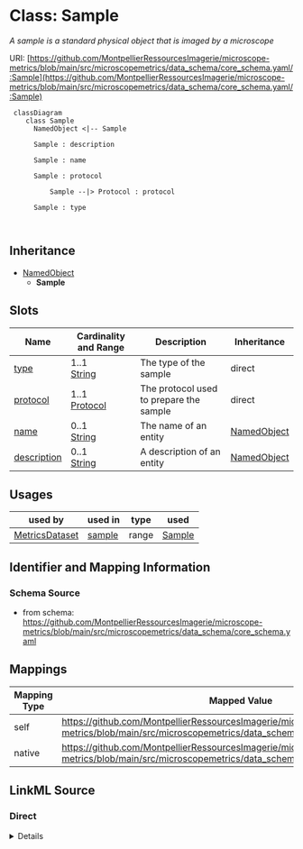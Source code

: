 # Class: Sample


_A sample is a standard physical object that is imaged by a microscope_





URI: [https://github.com/MontpellierRessourcesImagerie/microscope-metrics/blob/main/src/microscopemetrics/data_schema/core_schema.yaml/:Sample](https://github.com/MontpellierRessourcesImagerie/microscope-metrics/blob/main/src/microscopemetrics/data_schema/core_schema.yaml/:Sample)




```mermaid
 classDiagram
    class Sample
      NamedObject <|-- Sample
      
      Sample : description
        
      Sample : name
        
      Sample : protocol
        
          Sample --|> Protocol : protocol
        
      Sample : type
        
      
```





## Inheritance
* [NamedObject](NamedObject.md)
    * **Sample**



## Slots

| Name | Cardinality and Range | Description | Inheritance |
| ---  | --- | --- | --- |
| [type](type.md) | 1..1 <br/> [String](String.md) | The type of the sample | direct |
| [protocol](protocol.md) | 1..1 <br/> [Protocol](Protocol.md) | The protocol used to prepare the sample | direct |
| [name](name.md) | 0..1 <br/> [String](String.md) | The name of an entity | [NamedObject](NamedObject.md) |
| [description](description.md) | 0..1 <br/> [String](String.md) | A description of an entity | [NamedObject](NamedObject.md) |





## Usages

| used by | used in | type | used |
| ---  | --- | --- | --- |
| [MetricsDataset](MetricsDataset.md) | [sample](sample.md) | range | [Sample](Sample.md) |






## Identifier and Mapping Information







### Schema Source


* from schema: https://github.com/MontpellierRessourcesImagerie/microscope-metrics/blob/main/src/microscopemetrics/data_schema/core_schema.yaml





## Mappings

| Mapping Type | Mapped Value |
| ---  | ---  |
| self | https://github.com/MontpellierRessourcesImagerie/microscope-metrics/blob/main/src/microscopemetrics/data_schema/core_schema.yaml/:Sample |
| native | https://github.com/MontpellierRessourcesImagerie/microscope-metrics/blob/main/src/microscopemetrics/data_schema/core_schema.yaml/:Sample |





## LinkML Source

<!-- TODO: investigate https://stackoverflow.com/questions/37606292/how-to-create-tabbed-code-blocks-in-mkdocs-or-sphinx -->

### Direct

<details>
```yaml
name: Sample
description: A sample is a standard physical object that is imaged by a microscope
from_schema: https://github.com/MontpellierRessourcesImagerie/microscope-metrics/blob/main/src/microscopemetrics/data_schema/core_schema.yaml
is_a: NamedObject
attributes:
  type:
    name: type
    description: The type of the sample
    from_schema: https://github.com/MontpellierRessourcesImagerie/microscope-metrics/blob/main/src/microscopemetrics/data_schema/core_schema.yaml
    rank: 1000
    identifier: true
    range: string
    required: true
  protocol:
    name: protocol
    description: The protocol used to prepare the sample
    from_schema: https://github.com/MontpellierRessourcesImagerie/microscope-metrics/blob/main/src/microscopemetrics/data_schema/core_schema.yaml
    rank: 1000
    multivalued: false
    range: Protocol
    required: true
    inlined: false

```
</details>

### Induced

<details>
```yaml
name: Sample
description: A sample is a standard physical object that is imaged by a microscope
from_schema: https://github.com/MontpellierRessourcesImagerie/microscope-metrics/blob/main/src/microscopemetrics/data_schema/core_schema.yaml
is_a: NamedObject
attributes:
  type:
    name: type
    description: The type of the sample
    from_schema: https://github.com/MontpellierRessourcesImagerie/microscope-metrics/blob/main/src/microscopemetrics/data_schema/core_schema.yaml
    rank: 1000
    identifier: true
    alias: type
    owner: Sample
    domain_of:
    - Sample
    range: string
    required: true
  protocol:
    name: protocol
    description: The protocol used to prepare the sample
    from_schema: https://github.com/MontpellierRessourcesImagerie/microscope-metrics/blob/main/src/microscopemetrics/data_schema/core_schema.yaml
    rank: 1000
    multivalued: false
    alias: protocol
    owner: Sample
    domain_of:
    - Sample
    range: Protocol
    required: true
    inlined: false
  name:
    name: name
    description: The name of an entity
    from_schema: https://github.com/MontpellierRessourcesImagerie/microscope-metrics/blob/main/src/microscopemetrics/data_schema/core_schema.yaml
    rank: 1000
    multivalued: false
    alias: name
    owner: Sample
    domain_of:
    - NamedObject
    - Experimenter
    - Column
    range: string
    required: false
  description:
    name: description
    description: A description of an entity
    from_schema: https://github.com/MontpellierRessourcesImagerie/microscope-metrics/blob/main/src/microscopemetrics/data_schema/core_schema.yaml
    rank: 1000
    multivalued: false
    alias: description
    owner: Sample
    domain_of:
    - NamedObject
    - Roi
    - Tag
    range: string

```
</details>